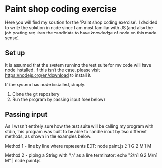 # Paint shop coding exercise

Here you will find my solution for the 'Paint shop coding exercise'. I decided to write the solution in node since I am most familiar with JS (and also the job posting requires the candidate to have knowledge of node so this made sense).

## Set up

It is assumed that the system running the test suite for my code will have node installed. If this isn't the case, please visit https://nodejs.org/en/download to install it. 

If the system has node installed, simply:

1. Clone the git repository
2. Run the program by passing input (see below)

## Passing input

As I wasn't entirely sure how the test suite will be calling my program with stdin, this program was built to be able to handle input by two different methods, as shown in the examples below.

Method 1 - line by line where <CTRL-D> represents EOT:
        node paint.js
        2
        1 G 2 M
        1 M
        <CTRL-D>

Method 2 - piping a String with '\n' as a line terminator:
        echo "2\n1 G 2 M\n1 M" | node paint.js
